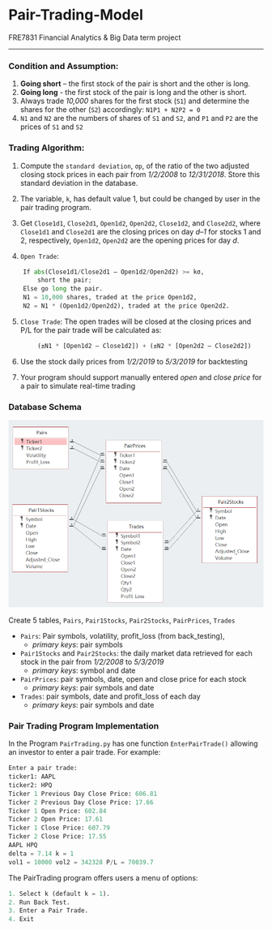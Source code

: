 # Pair-Trading-Model
FRE7831 Financial Analytics &amp; Big Data term project 

---------------------------------
### Condition and Assumption:

1. **Going short** – the first stock of the pair is short and the other is long. 
2. **Going long** - the first stock of the pair is long and the other is short.
3. Always trade *10,000* shares for the first stock (`S1`) and determine the shares for the other (`S2`) accordingly: ```N1P1 + N2P2 = 0```
4. `N1` and `N2` are the numbers of shares of `S1` and `S2`, and `P1` and `P2` are the prices of `S1` and `S2`

### Trading Algorithm:
1. Compute the `standard deviation`, `σp`, of the ratio of the two adjusted closing stock prices in each pair from *1/2/2008* to *12/31/2018*. 
Store this standard deviation in the database.

2. The variable, `k`, has default value 1, but could be changed by user in the pair trading program.

3. Get `Close1d1`, `Close2d1`, `Open1d2`, `Open2d2`, `Close1d2`, and `Close2d2`, where `Close1d1` and `Close2d1` are the closing prices on day *d–1* for stocks 1 and 2, respectively, `Open1d2`, `Open2d2` are the opening prices for day *d*.

4. `Open Trade`:
```Python
    If abs(Close1d1/Close2d1 – Open1d2/Open2d2) >= kσ, 
        short the pair;
    Else go long the pair.
    N1 = 10,000 shares, traded at the price Open1d2, 
    N2 = N1 * (Open1d2/Open2d2), traded at the price Open2d2.
```
5. `Close Trade`:
    The open trades will be closed at the closing prices and P/L for the pair trade will be calculated as:
```Python
        (±N1 * [Open1d2 – Close1d2]) + (±N2 * [Open2d2 – Close2d2])
```

6. Use the stock daily prices from *1/2/2019* to *5/3/2019* for backtesting

7. Your program should support manually entered *open* and *close price* for a pair to simulate real-time trading

### Database Schema

<img src="https://github.com/bondxue/Pair-Trading-Model/blob/master/images/schema.PNG" width="700">

Create 5 tables, `Pairs`, `Pair1Stocks`, `Pair2Stocks`, `PairPrices`, `Trades`
* `Pairs`: Pair symbols, volatility, profit_loss (from back_testing), 
    + *primary keys*: pair symbols
* `Pair1Stocks` and `Pair2Stocks`: the daily market data retrieved for each stock in the pair from *1/2/2008* to *5/3/2019*
    + *primary keys*: symbol and date
* `PairPrices`: pair symbols, date, open and close price for each stock
    + *primary keys*: pair symbols and date
* `Trades`: pair symbols, date and profit_loss of each day
    + *primary keys*: pair symbols and date

### Pair Trading Program Implementation
In the Program `PairTrading.py` has one function `EnterPairTrade()` allowing an investor to enter a pair trade. For example:

```Python
Enter a pair trade: 
ticker1: AAPL 
ticker2: HPQ 
Ticker 1 Previous Day Close Price: 606.81 
Ticker 2 Previous Day Close Price: 17.66 
Ticker 1 Open Price: 602.84 
Ticker 2 Open Price: 17.61 
Ticker 1 Close Price: 607.79 
Ticker 2 Close Price: 17.55 
AAPL HPQ 
delta = 7.14 k = 1 
vol1 = 10000 vol2 = 342328 P/L = 70039.7
```
The PairTrading program offers users a menu of options:
```Python
1. Select k (default k = 1). 
2. Run Back Test. 
3. Enter a Pair Trade.
4. Exit
```
